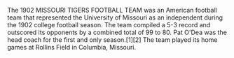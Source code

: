 The 1902 MISSOURI TIGERS FOOTBALL TEAM was an American football team that represented the University of Missouri as an independent during the 1902 college football season. The team compiled a 5-3 record and outscored its opponents by a combined total of 99 to 80. Pat O'Dea was the head coach for the first and only season.[1][2] The team played its home games at Rollins Field in Columbia, Missouri.
